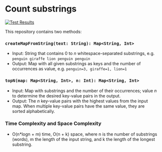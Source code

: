 # Count substrings

[![Test Results](https://gist.githubusercontent.com/zzzFelix/235fbefc8e6f330d8b86cc2d2ee7dbe0/raw/101e4fbc1740928e310b41f632cd10af739d5ea1/badge.svg)](https://gist.githubusercontent.com/zzzFelix/235fbefc8e6f330d8b86cc2d2ee7dbe0/raw/101e4fbc1740928e310b41f632cd10af739d5ea1/badge.svg)

This repository contains two methods:

### `createMapFromString(text: String): Map<String, Int>`

- Input: String that contains 0 to _n_ whitespace-separated substrings, e.g. `penguin giraffe lion penguin penguin`
- Output: Map with all given substrings as keys and the number of occurrences as value, e.g. `penguin=3, giraffe=1, lion=1`

### `topN(map: Map<String, Int>, n: Int): Map<String, Int>`
- Input: Map with substrings and the number of their occurrences; value _n_ to determine the desired key-value pairs in the output.
- Output: The _n_ key-value pairs with the highest values from the input map. When multiple key-value pairs have the same value, they are sorted alphabetically.

### Time Complexity and Space Complexity
- O(n*logn + m) time, O(n + k) space, where n is the number of substrings (words), m the length of the input string, and k the length of the longest substring.